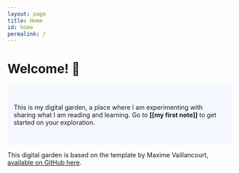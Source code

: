 ```yaml
---
layout: page
title: Home
id: home
permalink: /
---
```


# Welcome! 🌱

<p style="padding: 3em 1em; background: #f5f7ff; border-radius: 4px;">
  This is my digital garden, a place where I am experimenting with sharing what I am reading and learning. Go to <span style="font-weight: bold">[[my first note]]</span> to get started on your exploration.
</p>

This digital garden is based on the template by Maxime Vaillancourt, [available on GitHub here](https://github.com/maximevaillancourt/digital-garden-jekyll-template).


<style>
  .wrapper {
    max-width: 46em;
  }
</style>

